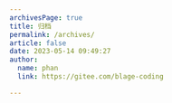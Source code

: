 ```yaml
---
archivesPage: true
title: 归档
permalink: /archives/
article: false
date: 2023-05-14 09:49:27
author: 
  name: phan
  link: https://gitee.com/blage-coding

---
```

